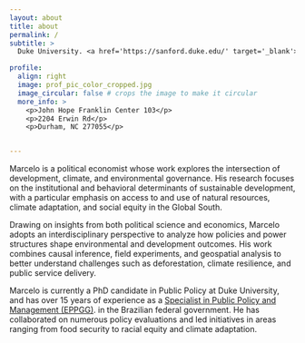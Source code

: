 ```yaml
---
layout: about
title: about
permalink: /
subtitle: >
  Duke University. <a href='https://sanford.duke.edu/' target='_blank'>Sanford School of Public Policy</a>

profile:
  align: right
  image: prof_pic_color_cropped.jpg
  image_circular: false # crops the image to make it circular
  more_info: >
    <p>John Hope Franklin Center 103</p>
    <p>2204 Erwin Rd</p>
    <p>Durham, NC 277055</p>


---
```


Marcelo is a political economist whose work explores the intersection of development, climate, and environmental governance. His research focuses on the institutional and behavioral determinants of sustainable development, with a particular emphasis on access to and use of natural resources, climate adaptation, and social equity in the Global South.

Drawing on insights from both political science and economics, Marcelo adopts an interdisciplinary perspective to analyze how policies and power structures shape environmental and development outcomes. His work combines causal inference, field experiments, and geospatial analysis to better understand challenges such as deforestation, climate resilience, and public service delivery.

Marcelo is currently a PhD candidate in Public Policy at Duke University, and has over 15 years of experience as a  <a href='https://anesp.org.br/english' target='_blank'>Specialist in Public Policy and Management (EPPGG)</a>.  in the Brazilian federal government. He has collaborated on numerous policy evaluations and led initiatives in areas ranging from food security to racial equity and climate adaptation.

